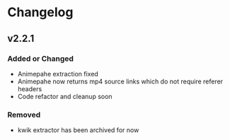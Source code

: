 # Changelog

## v2.2.1

### Added or Changed
- Animepahe extraction fixed
- Animepahe now returns mp4 source links which do not require referer headers
- Code refactor and cleanup soon

### Removed

- kwik extractor has been archived for now